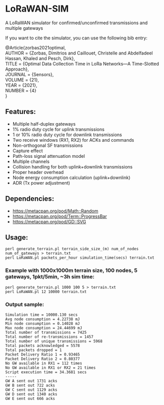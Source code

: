 # LoRaWAN-SIM
A LoRaWAN simulator for confirmed/unconfirmed transmissions and multiple gateways

If you want to cite the simulator, you can use the following bib entry:

@Article{zorbas2021optimal,  
  AUTHOR = {Zorbas, Dimitrios and Caillouet, Christelle and Abdelfadeel Hassan, Khaled and Pesch, Dirk},  
  TITLE = {Optimal Data Collection Time in LoRa Networks—A Time-Slotted Approach},  
  JOURNAL = {Sensors},  
  VOLUME = {21},  
  YEAR = {2021},  
  NUMBER = {4}  
}

## Features:
- Multiple half-duplex gateways
- 1% radio duty cycle for uplink transmissions
- 1 or 10% radio duty cycle for downlink transmissions
- Two receive windows (RX1, RX2) for ACKs and commands
- Non-orthogonal SF transmissions
- Capture effect
- Path-loss signal attenuation model
- Multiple channels
- Collision handling for both uplink+downlink transmissions
- Proper header overhead
- Node energy consumption calculation (uplink+downlink)
- ADR (Tx power adjustment)

## Dependencies:
- https://metacpan.org/pod/Math::Random
- https://metacpan.org/pod/Term::ProgressBar
- https://metacpan.org/pod/GD::SVG

## Usage:
```
perl generate_terrain.pl terrain_side_size_(m) num_of_nodes num_of_gateways > terrain.txt
perl LoRaWAN.pl packets_per_hour simulation_time(secs) terrain.txt
```

### Example with 1000x1000m terrain size, 100 nodes, 5 gateways, 1pkt/5min, ~3h sim time:
```
perl generate_terrain.pl 1000 100 5 > terrain.txt
perl LoRaWAN.pl 12 10000 terrain.txt
```

### Output sample:  
```
Simulation time = 10000.130 secs
Avg node consumption = 4.22738 mJ
Min node consumption = 0.14028 mJ
Max node consumption = 24.44699 mJ
Total number of transmissions = 7425
Total number of re-transmissions = 1457
Total number of unique transmissions = 5968
Total packets acknowledged = 5578
Total packets dropped = 1
Packet Delivery Ratio 1 = 0.93465
Packet Delivery Ratio 2 = 0.80377
No GW available in RX1 = 112 times
No GW available in RX1 or RX2 = 21 times
Script execution time = 34.3681 secs
-----
GW A sent out 1731 acks
GW B sent out 722 acks
GW C sent out 1129 acks
GW D sent out 1340 acks
GW E sent out 666 acks
```
